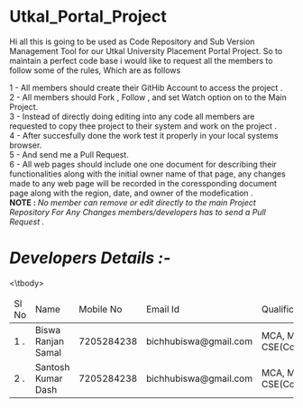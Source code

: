 # Utkal_Portal_Project
Hi all this is going to be used as Code Repository and Sub Version Management Tool for our Utkal University Placement Portal Project.
So to maintain a perfect code base  i would like to request all the members to follow some of the rules, Which are as follows

1 - All members should create their GitHib Account to access the project . <br>
2 - All members should Fork , Follow , and set Watch option on to the Main Project. <br>
3 - Instead of directly doing editing into any code all members are requested to copy thee project to their system and work on the project .<br>
4 - After succesfully done the work test it properly in your local systems browser.<br>
5 - And send me a Pull Request.<br>
6 - All web pages should include one one document for describing their functionalities along with the initial owner name of that page, any changes made to any web page will be recorded in the coressponding document page along with the region, date, and owner of the modefication .<br>
<b>NOTE : </b> <i>No member can remove or edit directly to the main Project Repository For Any Changes members/developers has to send  a Pull Request .</i>

<h1><b><i>Developers Details :- </i></b></h1>

<table>
  <thead>
    <td>Sl No</td>
    <td>Name </td>
    <td>Mobile No</td>
    <td>Email Id</td>
    <td>Qualification</td>
    <td>Designation</td>
  </thead>
  <tbody>
    <tr>
      <td>1 .</td>
      <td>Biswa Ranjan Samal</td>
      <td>7205284238</td>
      <td>bichhubiswa@gmail.com</td>
      <td>MCA, M.Tech-CSE(Continuing)</td>
      <td>Software Engeenier</td>
    </tr>
     <tr>
      <td>2 .</td>
      <td>Santosh Kumar Dash</td>
      <td>7205284238</td>
      <td>bichhubiswa@gmail.com</td>
      <td>MCA, M.Tech-CSE(Continuing)</td>
      <td>Software Engeenier</td>
    </tr>
  <\tbody>
</table>
